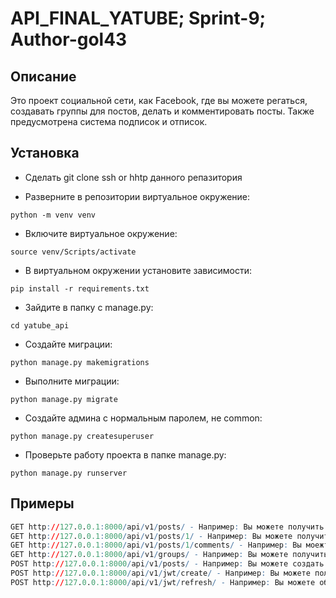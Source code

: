 # API_FINAL_YATUBE; Sprint-9; Author-gol43

## Описание

Это проект социальной сети, как Facebook, где вы можете регаться, создавать группы для постов, делать и комментировать посты. 
Также предусмотрена система подписок и отписок.

## Установка

- Сделать git clone ssh or hhtp данного репазитория

- Разверните в репозитории виртуальное окружение:
```
python -m venv venv
```

- Включите виртуальное окружение:
```
source venv/Scripts/activate
```

- В виртуальном окружении установите зависимости:
```
pip install -r requirements.txt
```

- Зайдите в папку с manage.py:
```
cd yatube_api
```
- Создайте миграции:
```
python manage.py makemigrations
```

- Выполните миграции:
```
python manage.py migrate
```

- Создайте админа с нормальным паролем, не common:
```
python manage.py createsuperuser
```

- Проверьте работу проекта в папке manage.py:
```
python manage.py runserver
```

## Примеры

```r
GET http://127.0.0.1:8000/api/v1/posts/ - Например: Вы можете получить посты
GET http://127.0.0.1:8000/api/v1/posts/1/ - Например: Вы можете получить тот самый пост, который вы так хотите
GET http://127.0.0.1:8000/api/v1/posts/1/comments/ - Например: Вы моежте получить тот самый комментарий, того самого поста, который вы так хотите
GET http://127.0.0.1:8000/api/v1/groups/ - Например: Вы можете получить группы
POST http://127.0.0.1:8000/api/v1/posts/ - Например: Вы можете создать ВАШ, собственный пост
POST http://127.0.0.1:8000/api/v1/jwt/create/ - Например: Вы можете получить JWT будучи авторизованным пользователем
POST http://127.0.0.1:8000/api/v1/jwt/refresh/ - Например: Вы можете обновить свой токен
```